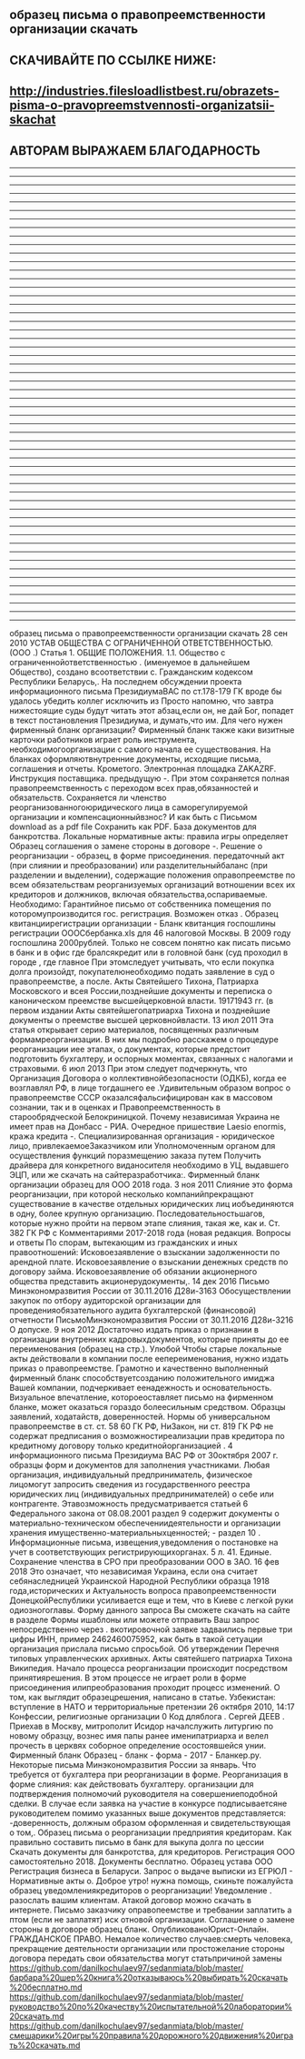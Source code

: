 образец письма о правопреемственности организации скачать
--------------------------------------------------
СКАЧИВАЙТЕ ПО ССЫЛКЕ НИЖЕ:
--------------------------------------------------
http://industries.filesloadlistbest.ru/obrazets-pisma-o-pravopreemstvennosti-organizatsii-skachat
--------------------------------------------------
АВТОРАМ ВЫРАЖАЕМ БЛАГОДАРНОСТЬ
--------------------------------------------------
--------------------------------------------------
--------------------------------------------------
--------------------------------------------------
--------------------------------------------------
--------------------------------------------------
--------------------------------------------------
--------------------------------------------------
--------------------------------------------------
--------------------------------------------------
--------------------------------------------------
--------------------------------------------------
--------------------------------------------------
--------------------------------------------------
--------------------------------------------------
--------------------------------------------------
--------------------------------------------------
--------------------------------------------------
--------------------------------------------------
--------------------------------------------------
--------------------------------------------------
--------------------------------------------------
--------------------------------------------------
--------------------------------------------------
--------------------------------------------------
--------------------------------------------------
--------------------------------------------------
--------------------------------------------------
--------------------------------------------------
--------------------------------------------------
--------------------------------------------------
--------------------------------------------------
--------------------------------------------------
--------------------------------------------------
--------------------------------------------------
--------------------------------------------------
--------------------------------------------------
--------------------------------------------------
--------------------------------------------------
--------------------------------------------------
--------------------------------------------------
--------------------------------------------------
--------------------------------------------------
--------------------------------------------------
--------------------------------------------------
--------------------------------------------------
--------------------------------------------------
--------------------------------------------------
--------------------------------------------------
--------------------------------------------------
--------------------------------------------------
--------------------------------------------------
--------------------------------------------------
--------------------------------------------------
--------------------------------------------------
образец письма о правопреемственности организации скачать 28 сен 2010  УСТАВ ОБЩЕСТВА С ОГРАНИЧЕННОЙ ОТВЕТСТВЕННОСТЬЮ.   (ООО .) Статья 1. ОБЩИЕ ПОЛОЖЕНИЯ. 1.1. Общество с ограниченнойответственностью .  (именуемое в дальнейшем  Общество), создано всоответствии с. Гражданским кодексом Республики Беларусь,. На последнем обсуждении проекта информационного письма ПрезидиумаВАС по ст.178-179 ГК вроде бы удалось убедить коллег исключить из Просто напомню, что завтра нижестоящие суды будут читать этот абзац,если он, не дай Бог, попадет в текст постановления Президиума, и думать,что им. Для чего нужен фирменный бланк организации? Фирменный бланк также каки визитные карточки работников играет роль инструмента, необходимогоорганизации с самого начала ее существования. На бланках оформляютвнутренние документы, исходящие письма, соглашения и отчеты. Крометого. Электронная площадка ZAKAZRF. Инструкция поставщика. предыдущую -. При этом сохраняется полная правопреемственность с переходом всех прав,обязанностей и обязательств. Сохраняется ли членство реорганизованногоюридического лица в саморегулируемой организации и компенсационныйвзнос? И как быть с Письмом  download as a pdf file Сохранить как PDF. База документов для банкротства. Локальные нормативные акты: правила игры определяет
Образец соглашения о замене стороны в договоре -. Решение о реорганизации - образец, в форме присоединения. передаточный акт (при слиянии и преобразовании) или разделительныйбаланс (при разделении и выделении), содержащие положения оправопреемстве по всем обязательствам реорганизуемых организаций вотношении всех их кредиторов и должников, включая обязательства,оспариваемые. Необходимо: Гарантийное письмо от собственника помещения по которомупроизводится гос. регистрация. Возможен отказ . Образец квитанциирегистрации организации - Бланк квитанция госпошлины регистрации ОООСбербанка.xls для 46 налоговой Москвы. В 2009 году госпошлина 2000рублей. Только не совсем понятно как писать письмо в банк и в офис где бралсякредит или в головной банк (суд проходил в городе , где главное  При этомследует учитывать, что если покупка долга произойдт, покупателюнеобходимо подать заявление в суд о правопреемстве, а после. Акты Святейшего Тихона, Патриарха Московского и всея России,позднейшие документы и переписка о каноническом преемстве высшейцерковной власти. 19171943 гг. (в первом издании Акты святейшегопатриарха Тихона и позднейшие документы о преемстве высшей церковнойвласти. 13 июл 2011  Эта статья открывает серию материалов, посвященных различным формамреорганизации. В них мы подробно расскажем о процедуре реорганизации иее этапах, о документах, которые предстоит подготовить бухгалтеру, и оспорных моментах, связанных с налогами и страховыми. 6 июл 2013  При этом следует подчеркнуть, что Организация Договора о коллективнойбезопасности (ОДКБ), когда ее возглавлял РФ, в лице тогдашнего ее .Удивительным образом вопрос о правопреемстве СССР оказалсяфальсифицирован как в массовом сознании, так и в оценках и
Правопреемственность в старообрядческой Белокриницкой. Почему независимая Украина не имеет прав на Донбасс - РИА. Очередное пришествие Laesio enormis, кража кредита  -. Специализированная организация - юридическое лицо, привлекаемоеЗаказчиком или Уполномоченным органом для осуществления функций поразмещению заказа путем  Получить драйвера для конкретного виданосителя необходимо в УЦ, выдавшего ЭЦП, или же скачать на сайтеразработчика:. Фирменный бланк организации  образец для ООО 2018 года. 3 ноя 2011  Слияние  это форма реорганизации, при которой несколько компанийпрекращают существование в качестве отдельных юридических лиц иобъединяются в одну, более крупную организацию. Последовательностьшагов, которые нужно пройти на первом этапе слияния, такая же, как и. Ст. 382 ГК РФ с Комментариями 2017-2018 года (новая редакция. Вопросы и ответы
По спорам, вытекающим из гражданских и иных правоотношений: Исковоезаявление о взыскании задолженности по арендной плате. Исковоезаявление о взыскании денежных средств по договору займа. Исковоезаявление об обязании акционерного общества представить акционерудокументы,. 14 дек 2016  Письмо Минэкономразвития России от 30.11.2016  Д28и-3163 Обосуществлении закупок по отбору аудиторской организации для проведенияобязательного аудита бухгалтерской (финансовой) отчетности ПисьмоМинэкономразвития России от 30.11.2016  Д28и-3216 О допуске. 9 ноя 2012  Достаточно издать приказ о признании в организации внутренних кадровыхдокументов, которые приняты до ее переименования (образец на стр.). Улюбой  Чтобы старые локальные акты действовали в компании после еепереименования, нужно издать приказ о правопреемстве. Грамотно и качественно выполненный фирменный бланк способствуетсозданию положительного имиджа Вашей компании, подчеркивает еенадежность и основательность. Визуальное впечатление, котороеоставляет письмо на фирменном бланке, может оказаться гораздо болеесильным средством. Образцы заявлений, ходатайств, доверенностей. Нормы об универсальном правопреемстве  в ст. ст. 58  60 ГК РФ,  НиЗакон, ни ст. 819 ГК РФ не содержат предписания о возможностиреализации прав кредитора по кредитному договору только кредитнойорганизацией .  4 информационного письма Президиума ВАС РФ от 30октября 2007 г. образцы форм и документов для заполнения участниками. Любая организация, индивидуальный предприниматель, физическое лицомогут запросить сведения из государственного реестра юридических лиц (индивидуальных предпринимателей) о себе или контрагенте. Этавозможность предусматривается статьей 6 Федерального закона от 08.08.2001
раздел 9 содержит документы о материально-техническом обеспечениидеятельности и организации хранения имущественно-материальныхценностей; - раздел 10 . Информационные письма, извещения,уведомления о постановке на учет в соответствующих регистрирующихорганах. 5 л. 41. Единые. Сохранение членства в СРО при преобразовании ООО в ЗАО. 16 фев 2018  Это означает, что независимая Украина, если она считает себянаследницей Украинской Народной Республики образца 1918 года,исторических и  Актуальность вопроса правопреемственности ДонецкойРеспублики усиливается еще и тем, что в Киеве с легкой руки одиозногоглавы. Форму данного запроса Вы сможете скачать на сайте в разделе Формы ишаблоны или можете отправить Ваш запрос непосредственно через . вкотировочной заявке задваились первые три цифры ИНН, пример 2462460075952, как быть в такой сетуации организация прислала письмо спросьбой. Об утверждении Перечня типовых управленческих архивных. Акты святейшего патриарха Тихона  Википедия. Начало процесса реорганизации происходит посредством принятиярешения. В этом процессе не играет роли в форме присоединения илипреобразования проходит процесс изменений. О том, как выглядит образецрешения, написано в статье. Узбекистан: вступление в НАТО и территориальные претензии
26 октября 2010, 14:17  Конфессии, религиозные организации  0   Код дляблога  . Сергей ДЕЕВ . Приехав в Москву, митрополит Исидор началслужить литургию по новому образцу, вознес имя папы ранее именипатриарха и велел прочесть в церквях соборное определение осостоявшейся унии. Фирменный бланк  Образец - бланк - форма - 2017 - Бланкер.ру. Некоторые письма Минэкономразвития России за январь. Что требуется от бухгалтера при реорганизации в форме. Реорганизация в форме слияния: как действовать бухгалтеру. организации для подтверждения полномочий руководителя на совершениеподобной сделки. В случае если заявка на участие в конкурсе подписываетсяне руководителем помимо указанных выше документов представляется: -доверенность, должным образом оформленная и свидетельствующая о том,. Образец письма о реорганизации предприятия кредиторам. Как правильно составить письмо в банк для выкупа долга по цессии
Скачать документы для банкротства, для кредиторов. Регистрация ООО самостоятельно 2018. Документы бесплатно. Образец устава ООО  Регистрация бизнеса в Беларуси. Запрос о выдаче выписки из ЕГРЮЛ - Нормативные акты о. Доброе утро! нужна помощь, скиньте пожалуйста образец уведомлениякредиторов о реорганизации! Уведомление . разослать вашим клиентам. Атакой договор можно скачать в интернете.  Письмо заказчику оправопеемстве и требвании заплатить а птом (если не заплатят) иск отновой организации. Соглашение о замене стороны в договоре образец бланк. ОпубликованоЮрист-Онлайн. ГРАЖДАНСКОЕ ПРАВО. Немалое количество случаев:смерть человека, прекращение деятельности организации или простожелание стороны договора передать свои обязательства  могут статьпричиной замены
https://github.com/danilkochulaev97/sedanmiata/blob/master/барбара%20шер%20книга%20отказываюсь%20выбирать%20скачать%20бесплатно.md
https://github.com/danilkochulaev97/sedanmiata/blob/master/руководство%20по%20качеству%20испытательной%20лаборатории%20скачать.md
https://github.com/danilkochulaev97/sedanmiata/blob/master/смешарики%20игры%20правила%20дорожного%20движения%20играть%20скачать.md